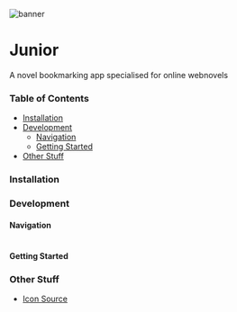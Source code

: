 ![banner](https://github.com/OverPoweredDev/Junior/blob/master/assets/banner.png)

# Junior

A novel bookmarking app specialised for online webnovels

### Table of Contents
- [Installation](#installation)
- [Development](#development)
  - [Navigation](#navigation)
  - [Getting Started](#getting-started)
- [Other Stuff](#other-stuff) 

### Installation

### Development

#### Navigation

```
```

#### Getting Started

### Other Stuff
- [Icon Source](https://www.rawpixel.com/image/2869824/free-illustration-image-reading-book-books-images-earth-tone)
